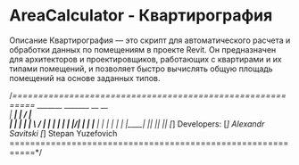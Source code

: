 # AreaCalculator - Квартирография 
Описание
Квартирография — это скрипт для автоматического расчета и обработки данных по помещениям в проекте Revit. Он предназначен для архитекторов и проектировщиков, работающих с квартирами и их типами помещений, и позволяет быстро вычислять общую площадь помещений на основе заданных типов.

 /*==========================================================
                   _______ _______ __  __                
                  |  _____|__   __|  \/  |           
                  | |___     | |  | \  / | 
                  |  ___|    | |  | |\/| |
                  | |_____   | |  | |  | |
                  |_______|  |_|  |_|  |_|
[*] Developers:
[*] Alexandr Savitski
[*] Stepan Yuzefovich
 ===========================================================*/
